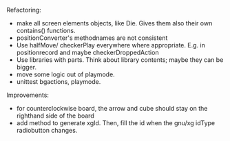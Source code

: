 Refactoring:
- make all screen elements objects, like Die. Gives them also their own contains() functions.
- positionConverter's methodnames are not consistent
- Use halfMove/ checkerPlay everywhere where appropriate. E.g. in positionrecord and maybe checkerDroppedAction
- Use libraries with parts. Think about library contents; maybe they can be bigger.
- move some logic out of playmode.
- unittest bgactions, playmode. 
  
Improvements:  
- for counterclockwise board, the arrow and cube should stay on the righthand side of the board
- add method to generate xgId. Then, fill the id when the gnu/xg idType radiobutton changes.
